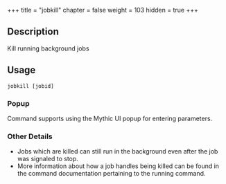 +++
title = "jobkill"
chapter = false
weight = 103
hidden = true
+++

## Description
Kill running background jobs

## Usage
```
jobkill [jobid]
```

### Popup
Command supports using the Mythic UI popup for entering parameters.

### Other Details
  - Jobs which are killed can still run in the background even after the job was signaled
    to stop.
  - More information about how a job handles being killed can be found in the command
    documentation pertaining to the running command.
